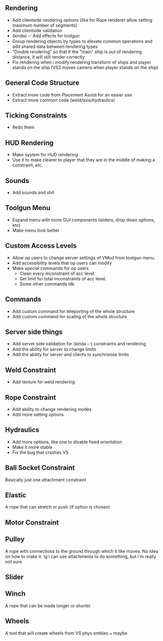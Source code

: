 ## Rendering
* Add clientside rendering options (like for Rope renderer allow setting maximum number of segments)
* Add clientside validation 
* (kinda) ✅ Add effects for toolgun
* Group rendering objects by types to elevate common operations and add shared data between rendering types
* "Double rendering" so that if the "main" ship is out of rendering distance, it will still render correctly
* Fix rendering when i modify rendering transform of ships and player stands on the ship (VS2 moves camera when player stands on the ship) 

## General Code Structure
* Extract more code from Placement Assist for an easier use
* Extract more common code (weld/axis/hydraulics)

## Ticking Constraints
* Redo them

## HUD Rendering
* Make system for HUD rendering
* Use it to make clearer to player that they are in the middle of making a constraint, etc.

## Sounds
* Add sounds and shit

## Toolgun Menu
* Expand menu with more GUI components (sliders, drop down options, etc)
* Make menu look better

## Custom Access Levels
* Allow op users to change server settings of VMod from toolgun menu.
* Add accessibility levels that op users can modify
* Make special commands for op users
    * Clean every mconstraint of acc level.
    * Set limit for total mconstraints of acc level.
    * Some other commands idk

## Commands
* Add custom command for teleporting of the whole structure
* Add custom command for scaling of the whole structure

## Server side things
* Add server side validation for (kinda ✅) constraints and rendering
* Add the ability for server to change limits
* Add the ability for server and clients to synchronise limits

## Weld Constraint
* Add texture for weld rendering

## Rope Constraint
* Add ability to change rendering modes
* Add more setting options

## Hydraulics
* Add more options, like one to disable fixed orientation
* Make it more stable
* Fix the bug that crashes VS

## Ball Socket Constraint
Basically just one attachment constraint

## Elastic
A rope that can stretch or push (if option is chosen)

## Motor Constraint

## Pulley
A rope with connections to the ground through which it like moves. No idea on how to make it.
Ig i can use attachments to do something, but i'm really not sure.

## Slider

## Winch
A rope that can be made longer or shorter

## Wheels
A tool that will create wheels from VS phys entities + maybe 